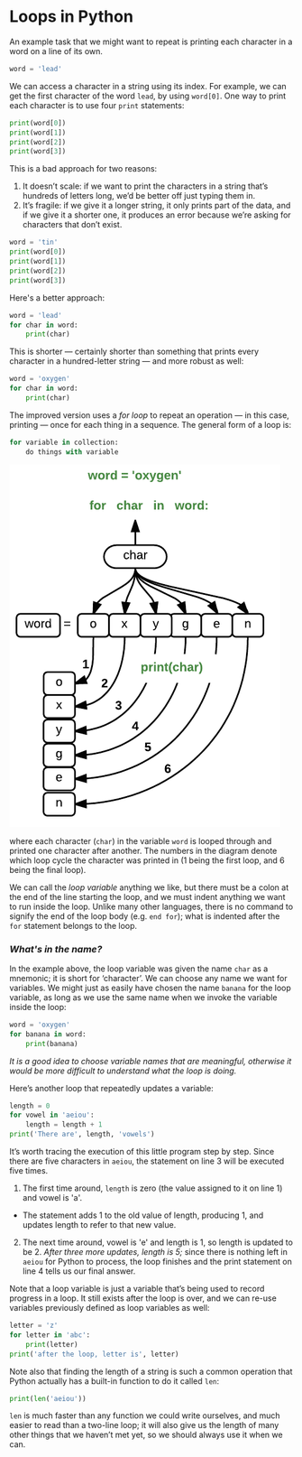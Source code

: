 # Loops in Python
An example task that we might want to repeat is printing each character in a word on a line of its own.


```python
word = 'lead'
```

We can access a character in a string using its index. For example, we can get the first character of the word `lead`, by using `word[0]`. One way to print each character is to use four `print` statements:


```python
print(word[0])
print(word[1])
print(word[2])
print(word[3])
```
This is a bad approach for two reasons:
1. It doesn’t scale: if we want to print the characters in a string that’s hundreds of letters long, we’d be better off just typing them in.
2. It’s fragile: if we give it a longer string, it only prints part of the data, and if we give it a shorter one, it produces an error because we’re asking for characters that don’t exist.


```python
word = 'tin'
print(word[0])
print(word[1])
print(word[2])
print(word[3])
```
Here's a better approach:
```python
word = 'lead'
for char in word:
    print(char)
```
This is shorter — certainly shorter than something that prints every character in a hundred-letter string — and more robust as well:
```python
word = 'oxygen'
for char in word:
    print(char)
```
The improved version uses a *for loop* to repeat an operation — in this case, printing — once for each thing in a sequence. The general form of a loop is:
```python
for variable in collection:
    do things with variable
```
![loops](./loops.png)

where each character (`char`) in the variable `word` is looped through and printed one character after another. The numbers in the diagram denote which loop cycle the character was printed in (1 being the first loop, and 6 being the final loop).

We can call the *loop variable* anything we like, but there must be a colon at the end of the line starting the loop, and we must indent anything we want to run inside the loop. Unlike many other languages, there is no command to signify the end of the loop body (e.g. `end for`); what is indented after the `for` statement belongs to the loop.

### *What's in the name?*

In the example above, the loop variable was given the name `char` as a mnemonic; it is short for ‘character’. We can choose any name we want for variables. We might just as easily have chosen the name `banana` for the loop variable, as long as we use the same name when we invoke the variable inside the loop:


```python
word = 'oxygen'
for banana in word:
    print(banana)
```
*It is a good idea to choose variable names that are meaningful, otherwise it would be more difficult to understand what the loop is doing.*

Here’s another loop that repeatedly updates a variable:


```python
length = 0
for vowel in 'aeiou':
    length = length + 1
print('There are', length, 'vowels')
```
It’s worth tracing the execution of this little program step by step. Since there are five characters in `aeiou`, the statement on line 3 will be executed five times. 
1. The first time around, `length` is zero (the value assigned to it on line 1) and vowel is 'a'. 
- The statement adds 1 to the old value of length, producing 1, and updates length to refer to that new value. 
2. The next time around, vowel is 'e' and length is 1, so length is updated to be 2. 
*After three more updates, length is 5;* since there is nothing left in `aeiou` for Python to process, the loop finishes and the print statement on line 4 tells us our final answer.

Note that a loop variable is just a variable that’s being used to record progress in a loop. It still exists after the loop is over, and we can re-use variables previously defined as loop variables as well:


```python
letter = 'z'
for letter in 'abc':
    print(letter)
print('after the loop, letter is', letter)
```
Note also that finding the length of a string is such a common operation that Python actually has a built-in function to do it called `len`:
```python
print(len('aeiou'))
```
`len` is much faster than any function we could write ourselves, and much easier to read than a two-line loop; it will also give us the length of many other things that we haven’t met yet, so we should always use it when we can.
